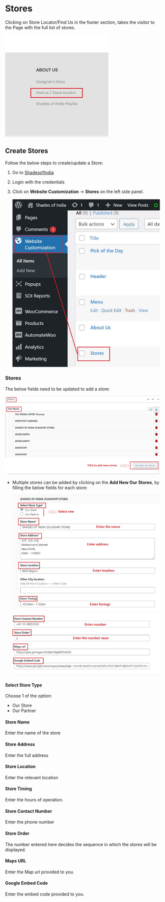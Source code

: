 #   **Stores**

Clicking on Store Locator/Find Us in the footer section, takes the visitor to the Page with the full list of stores.

![store1](../Website-Customization\images\Stores\Store1.jpg)

##  **Create Stores**

Follow the below steps to create/update a Store:

1. Go to <a href= "https://www.shadesofindia.com/wp-admin" target= "_blank">ShadesofIndia</a>
2. Login with the credentials
3. Click on **Website Customization** -> **Stores** on the left side panel.

    ![dashboard](../Website-Customization\images\Stores\dashboard.jpg)

### **Stores**

The below fields need to be updated to add a store:

![stores](../Website-Customization\images\Stores\stores.jpg)

-   Multiple stores can be added by clicking on the **Add New Our Stores**, by filling the below fields for each store:

    ![fields1](../Website-Customization\images\Stores\fields1.jpg)

    ![fields2](../Website-Customization\images\Stores\fields2.jpg)

####    **Select Store Type**

Choose 1 of the option:

-   Our Store
-   Our Partner

####    **Store Name**

Enter the name of the store

####    **Store Address**

Enter the full address

####    **Store Location**

Enter the relevant location

####    **Store Timing**

Enter the hours of operation.

####    **Store Contact Number**

Enter the phone number

####    **Store Order**

The number entered here decides the sequence in which the stores will be displayed.

####    **Maps URL**

Enter the Map url provided to you.

####    **Google Embed Code**

Enter the embed code provided to you.
